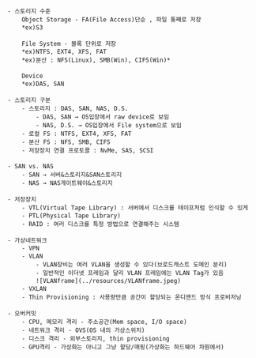 
    - 스토리지 수준
        Object Storage - FA(File Access)단순 , 파일 통째로 저장
        *ex)S3
        
        File System - 블록 단위로 저장
        *ex)NTFS, EXT4, XFS, FAT
        *ex)분산 : NFS(Linux), SMB(Win), CIFS(Win)*
        
        Device
        *ex)DAS, SAN
        
    - 스토리지 구분
        - 스토리지 : DAS, SAN, NAS, D.S.
            - DAS, SAN → OS입장에서 raw device로 보임
            - NAS, D.S. → OS입장에서 File system으로 보임
        - 로컬 FS : NTFS, EXT4, XFS, FAT
        - 분산 FS : NFS, SMB, CIFS
        - 저장장치 연결 프로토콜 : NvMe, SAS, SCSI
        
    - SAN vs. NAS
        - SAN → 서버&스토리지&SAN스토리지
        - NAS → NAS게이트웨이&스토리지
        
    - 저장장치
        - VTL(Virtual Tape Library) : 서버에서 디스크를 테이프처럼 인식할 수 있게
        - PTL(Physical Tape Library)
        - RAID : 여러 디스크를 특정 방법으로 연결해주는 시스템
        
    - 가상네트워크
        - VPN
        - VLAN
            - VLAN장비는 여러 VLAN을 생성할 수 있다(브로드캐스트 도메인 분리)
            - 일반적인 이더넷 프레임과 달리 VLAN 프레임에는 VLAN Tag가 있음
            ![VLANframe](../resources/VLANframe.jpeg)
        - VXLAN
        - Thin Provisioning : 사용량만큼 공간이 할당되는 온디맨드 방식 프로비저닝
        
    - 오버커밋
        - CPU, 메모리 격리 - 주소공간(Mem space, I/O space)
        - 네트워크 격리 - OVS(OS 내의 가상스위치)
        - 디스크 격리 - 외부스토리지, thin provisioning
        - GPU격리 - 가상화는 아니고 그냥 할당/매핑(가상화는 하드웨어 차원에서)
